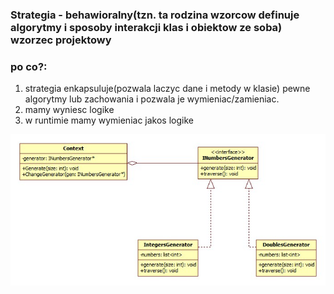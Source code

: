 ### Strategia - behawioralny(tzn. ta rodzina wzorcow definuje algorytmy i sposoby interakcji klas i obiektow ze soba) wzorzec projektowy

### **po co?**\:
1. strategia enkapsuluje(pozwala laczyc dane i metody w klasie) pewne algorytmy lub zachowania i pozwala je wymieniac/zamieniac.
2. mamy wyniesc logike
3. w runtimie mamy wymieniac jakos logike

![strategy_uml.jpg](strategy.jpg)